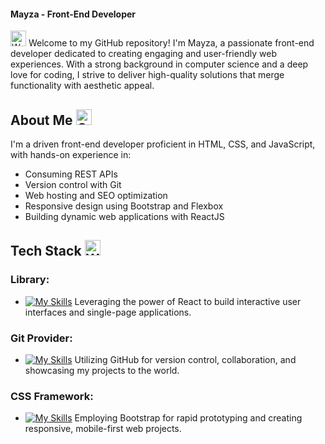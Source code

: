 #### Mayza - Front-End Developer

<img src="https://raw.githubusercontent.com/Tarikul-Islam-Anik/Animated-Fluent-Emojis/master/Emojis/Hand%20gestures/Waving%20Hand%20Light%20Skin%20Tone.png" alt="Waving Hand Light Skin Tone" width="25" height="25" /> Welcome to my GitHub repository! I'm Mayza, a passionate front-end developer dedicated to creating engaging and user-friendly web experiences. With a strong background in computer science and a deep love for coding, I strive to deliver high-quality solutions that merge functionality with aesthetic appeal.

## About Me <img src="https://raw.githubusercontent.com/Tarikul-Islam-Anik/Animated-Fluent-Emojis/master/Emojis/People/Girl.png" alt="Girl" width="25" height="25" />

I'm a driven front-end developer proficient in HTML, CSS, and JavaScript, with hands-on experience in:

- Consuming REST APIs
- Version control with Git
- Web hosting and SEO optimization
- Responsive design using Bootstrap and Flexbox
- Building dynamic web applications with ReactJS

## Tech Stack <img src="https://raw.githubusercontent.com/Tarikul-Islam-Anik/Animated-Fluent-Emojis/master/Emojis/People%20with%20professions/Woman%20Technologist%20Medium-Light%20Skin%20Tone.png" alt="Woman Technologist Medium-Light Skin Tone" width="25" height="25" />

### Library:

- [![My Skills](https://skillicons.dev/icons?i=react)](https://skillicons.dev)  Leveraging the power of React to build interactive user interfaces and single-page applications.

### Git Provider:

-  [![My Skills](https://skillicons.dev/icons?i=github)](https://skillicons.dev) Utilizing GitHub for version control, collaboration, and showcasing my projects to the world.

### CSS Framework:

-  [![My Skills](https://skillicons.dev/icons?i=bootstrap)](https://skillicons.dev) Employing Bootstrap for rapid prototyping and creating responsive, mobile-first web projects.


<!--
**mayza-ferreira/mayza-ferreira** is a ✨ _special_ ✨ repository because its `README.md` (this file) appears on your GitHub profile.

Here are some ideas to get you started:

- 🔭 I’m currently working on ...
- 🌱 I’m currently learning ...
- 👯 I’m looking to collaborate on ...
- 🤔 I’m looking for help with ...
- 💬 Ask me about ...
- 📫 How to reach me: ...
- 😄 Pronouns: ...
- ⚡ Fun fact: ...
-->
